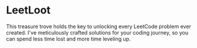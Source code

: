 # LeetLoot
This treasure trove holds the key to unlocking every LeetCode problem ever created. I've meticulously crafted solutions for your coding journey, so you can spend less time lost and more time leveling up.
